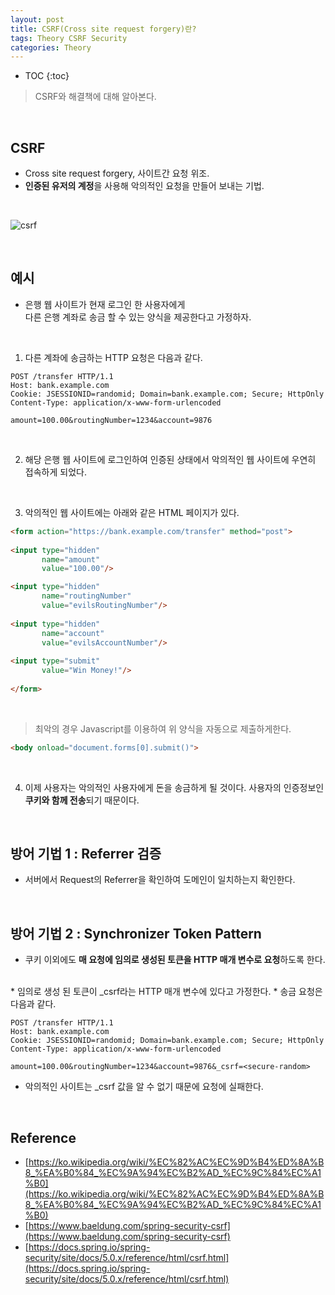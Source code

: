 ```yaml
---
layout: post
title: CSRF(Cross site request forgery)란?
tags: Theory CSRF Security
categories: Theory
---
```


* TOC
{:toc}  
> CSRF와 해결책에 대해 알아본다.
  
<br>  

## CSRF
* Cross site request forgery, 사이트간 요청 위조.
* **인증된 유저의 계정**을 사용해 악의적인 요청을 만들어 보내는 기법.  
  
<br>  

![csrf](https://user-images.githubusercontent.com/25604495/83403212-33f9e280-a443-11ea-8b1a-29ff85edfeef.png)
  

<br>  

## 예시
* 은행 웹 사이트가 현재 로그인 한 사용자에게<br>다른 은행 계좌로 송금 할 수 있는 양식을 제공한다고 가정하자.
  
<br>  

1) 다른 계좌에 송금하는 HTTP 요청은 다음과 같다.

```http
POST /transfer HTTP/1.1
Host: bank.example.com
Cookie: JSESSIONID=randomid; Domain=bank.example.com; Secure; HttpOnly
Content-Type: application/x-www-form-urlencoded

amount=100.00&routingNumber=1234&account=9876
```
  
<br>  

2) 해당 은행 웹 사이트에 로그인하여 인증된 상태에서 악의적인 웹 사이트에 우연히 접속하게 되었다.
  
<br>  

3) 악의적인 웹 사이트에는 아래와 같은 HTML 페이지가 있다.

```html
<form action="https://bank.example.com/transfer" method="post">
	
<input type="hidden"
       name="amount"
       value="100.00"/>

<input type="hidden"
       name="routingNumber"
       value="evilsRoutingNumber"/>
	
<input type="hidden"
       name="account"
       value="evilsAccountNumber"/>
	
<input type="submit"
       value="Win Money!"/>
	
</form>
```
  
<br>  

> 최악의 경우 Javascript를 이용하여 위 양식을 자동으로 제출하게한다.

```html
<body onload="document.forms[0].submit()">
```
  
<br>  

4) 이제 사용자는 악의적인 사용자에게 돈을 송금하게 될 것이다. 사용자의 인증정보인 **쿠키와 함께 전송**되기 때문이다.


<br>  

## 방어 기법 1 : Referrer 검증
* 서버에서 Request의 Referrer을 확인하여 도메인이 일치하는지 확인한다.


<br>  


## 방어 기법 2 : Synchronizer Token Pattern
* 쿠키 이외에도 **매 요청에 임의로 생성된 토큰을 HTTP 매개 변수로 요청**하도록 한다.  
<br>  
* 임의로 생성 된 토큰이 _csrf라는 HTTP 매개 변수에 있다고 가정한다.
* 송금 요청은 다음과 같다.

```http
POST /transfer HTTP/1.1
Host: bank.example.com
Cookie: JSESSIONID=randomid; Domain=bank.example.com; Secure; HttpOnly
Content-Type: application/x-www-form-urlencoded

amount=100.00&routingNumber=1234&account=9876&_csrf=<secure-random>
```

* 악의적인 사이트는 _csrf 값을 알 수 없기 때문에 요청에 실패한다.


<br>  

## Reference  
* [https://ko.wikipedia.org/wiki/%EC%82%AC%EC%9D%B4%ED%8A%B8_%EA%B0%84_%EC%9A%94%EC%B2%AD_%EC%9C%84%EC%A1%B0](https://ko.wikipedia.org/wiki/%EC%82%AC%EC%9D%B4%ED%8A%B8_%EA%B0%84_%EC%9A%94%EC%B2%AD_%EC%9C%84%EC%A1%B0)  
* [https://www.baeldung.com/spring-security-csrf](https://www.baeldung.com/spring-security-csrf)  
* [https://docs.spring.io/spring-security/site/docs/5.0.x/reference/html/csrf.html](https://docs.spring.io/spring-security/site/docs/5.0.x/reference/html/csrf.html)  
